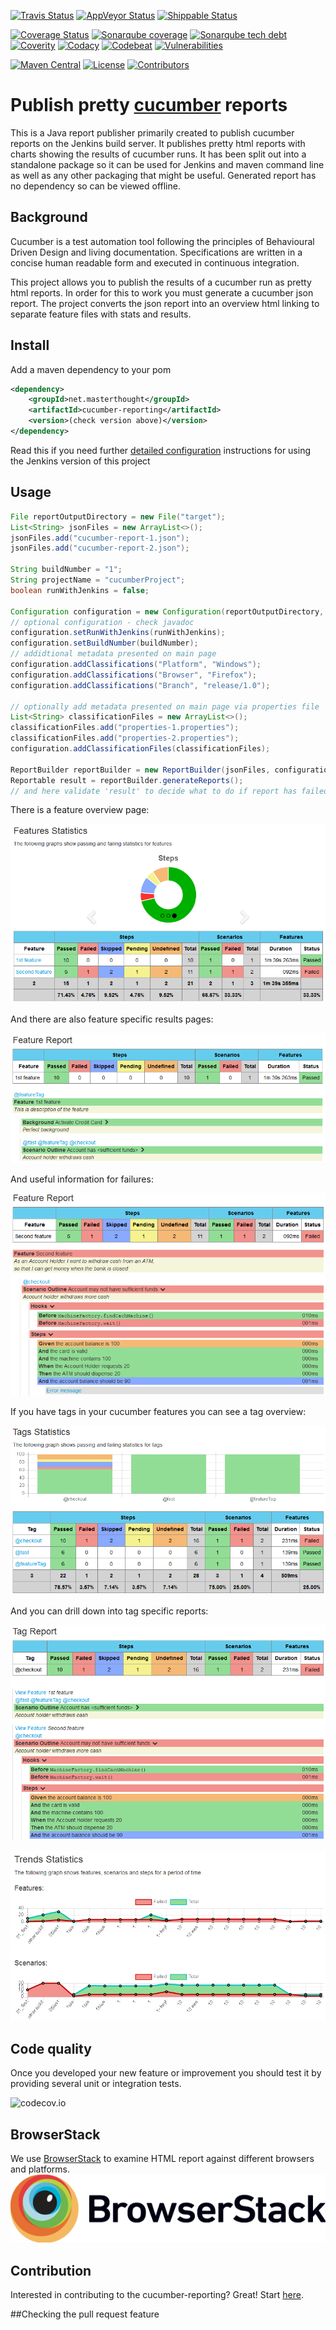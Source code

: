 [![Travis Status](https://img.shields.io/travis/damianszczepanik/cucumber-reporting/master.svg?label=Travis%20bulid)](https://travis-ci.org/damianszczepanik/cucumber-reporting)
[![AppVeyor Status](https://img.shields.io/appveyor/ci/damianszczepanik/cucumber-reporting/master.svg?label=AppVeyor%20build)](https://ci.appveyor.com/project/damianszczepanik/cucumber-reporting/history)
[![Shippable Status](https://img.shields.io/shippable/5844689c9d1f3e0f0057631a/master.svg?label=Shippable%20build)](https://app.shippable.com/projects/5844689c9d1f3e0f0057631a)

[![Coverage Status](https://img.shields.io/codecov/c/github/damianszczepanik/cucumber-reporting/master.svg?label=Unit%20tests%20coverage)](https://codecov.io/github/damianszczepanik/cucumber-reporting)
[![Sonarqube coverage](https://sonarqube.com/api/badges/measure?key=com.github.dannil:scb-java-client&metric=coverage)](https://sonarcloud.io/dashboard/index/net.masterthought:cucumber-reporting)
[![Sonarqube tech debt](https://sonarqube.com/api/badges/measure?key=com.github.dannil:scb-java-client&metric=sqale_debt_ratio)](https://sonarcloud.io/dashboard/index/net.masterthought:cucumber-reporting)
[![Coverity](https://scan.coverity.com/projects/6166/badge.svg?label=Coverity%20analysis)](https://scan.coverity.com/projects/damianszczepanik-cucumber-reporting)
[![Codacy](https://api.codacy.com/project/badge/grade/7f206992ed364f0896490057fdbdaa2e)](https://www.codacy.com/app/damianszczepanik/cucumber-reporting)
[![Codebeat](https://codebeat.co/badges/cb097d5a-280a-4867-8120-d6f03a874861)](https://codebeat.co/projects/github-com-damianszczepanik-cucumber-reporting)
[![Vulnerabilities](https://snyk.io/test/github/damianszczepanik/cucumber-reporting/badge.svg)](https://snyk.io/org/damianszczepanik/project/6a2fe301-d56c-49e7-8c78-cd3ff09c3828)

[![Maven Central](https://img.shields.io/maven-central/v/net.masterthought/cucumber-reporting.svg)](http://search.maven.org/#search|gav|1|g%3A%22net.masterthought%22%20AND%20a%3A%22cucumber-reporting%22)
[![License](https://img.shields.io/badge/license-GNU%20LGPL%20v2.1-blue.svg)](https://raw.githubusercontent.com/damianszczepanik/cucumber-reporting/master/LICENCE)
[![Contributors](https://img.shields.io/github/contributors/damianszczepanik/cucumber-reporting.svg)](https://github.com/damianszczepanik/cucumber-reporting/graphs/contributors)

# Publish pretty [cucumber](http://cukes.info/) reports

This is a Java report publisher primarily created to publish cucumber reports on the Jenkins build server.
It publishes pretty html reports with charts showing the results of cucumber runs. It has been split out into a standalone package so it can be used for Jenkins and maven command line as well as any other packaging that might be useful. Generated report has no dependency so can be viewed offline.

## Background

Cucumber is a test automation tool following the principles of Behavioural Driven Design and living documentation. Specifications are written in a concise human readable form and executed in continuous integration.

This project allows you to publish the results of a cucumber run as pretty html reports. In order for this to work you must generate a cucumber json report. The project converts the json report into an overview html linking to separate feature files with stats and results.

## Install

Add a maven dependency to your pom
```xml
<dependency>
    <groupId>net.masterthought</groupId>
    <artifactId>cucumber-reporting</artifactId>
    <version>(check version above)</version>
</dependency>
```

Read this if you need further [detailed configuration](https://github.com/jenkinsci/cucumber-reports-plugin/wiki/Detailed-Configuration) instructions for using the Jenkins version of this project

## Usage
```Java
File reportOutputDirectory = new File("target");
List<String> jsonFiles = new ArrayList<>();
jsonFiles.add("cucumber-report-1.json");
jsonFiles.add("cucumber-report-2.json");

String buildNumber = "1";
String projectName = "cucumberProject";
boolean runWithJenkins = false;

Configuration configuration = new Configuration(reportOutputDirectory, projectName);
// optional configuration - check javadoc
configuration.setRunWithJenkins(runWithJenkins);
configuration.setBuildNumber(buildNumber);
// addidtional metadata presented on main page
configuration.addClassifications("Platform", "Windows");
configuration.addClassifications("Browser", "Firefox");
configuration.addClassifications("Branch", "release/1.0");

// optionally add metadata presented on main page via properties file
List<String> classificationFiles = new ArrayList<>();
classificationFiles.add("properties-1.properties");
classificationFiles.add("properties-2.properties");
configuration.addClassificationFiles(classificationFiles);

ReportBuilder reportBuilder = new ReportBuilder(jsonFiles, configuration);
Reportable result = reportBuilder.generateReports();
// and here validate 'result' to decide what to do if report has failed
```
There is a feature overview page:

![feature overview page](https://github.com/damianszczepanik/cucumber-reporting/raw/master/.README/feature-overview.png)

And there are also feature specific results pages:

![feature specific page passing](https://github.com/damianszczepanik/cucumber-reporting/raw/master/.README/feature-passed.png)

And useful information for failures:

![feature specific page passing](https://github.com/damianszczepanik/cucumber-reporting/raw/master/.README/feature-failed.png)

If you have tags in your cucumber features you can see a tag overview:

![Tag overview](https://github.com/damianszczepanik/cucumber-reporting/raw/master/.README/tag-overview.png)

And you can drill down into tag specific reports:

![Tag report](https://github.com/damianszczepanik/cucumber-reporting/raw/master/.README/tag-report.png)

![Trends report](https://github.com/damianszczepanik/cucumber-reporting/raw/master/.README/trends.png)


## Code quality

Once you developed your new feature or improvement you should test it by providing several unit or integration tests.

![codecov.io](https://codecov.io/gh/damianszczepanik/cucumber-reporting/branch/master/graphs/tree.svg)

## BrowserStack
We use [BrowserStack](https://www.browserstack.com) to examine HTML report against different browsers and platforms.
![BrowserStack](https://github.com/damianszczepanik/cucumber-reporting/raw/master/.README/Browserstack-logo.png)

## Contribution

Interested in contributing to the cucumber-reporting?  Great!  Start [here](https://github.com/damianszczepanik/cucumber-reporting).

##Checking the pull request feature
